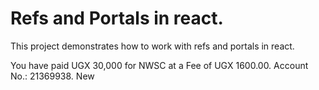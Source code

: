 # Refs and Portals in react.

This project demonstrates how to work with refs and portals in react.

You have paid UGX 30,000 for NWSC at a Fee of UGX 1600.00. Account No.: 21369938. New